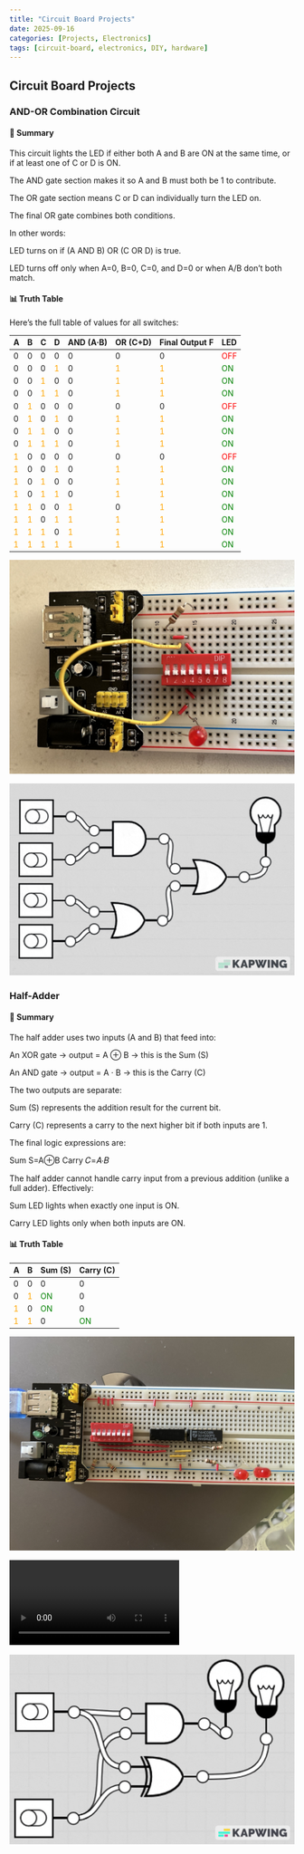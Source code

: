 ```yaml
---
title: "Circuit Board Projects"
date: 2025-09-16 
categories: [Projects, Electronics]
tags: [circuit-board, electronics, DIY, hardware]
---
```


## Circuit Board Projects

### AND-OR Combination Circuit
#### 🔎 Summary

This circuit lights the LED if either both A and B are ON at the same time, or if at least one of C or D is ON.

The AND gate section makes it so A and B must both be 1 to contribute.

The OR gate section means C or D can individually turn the LED on.

The final OR gate combines both conditions.

In other words:

LED turns on if (A AND B) OR (C OR D) is true.

LED turns off only when A=0, B=0, C=0, and D=0 or when A/B don’t both match.

#### 📊 Truth Table

Here’s the full table of values for all switches:

| A | B | C | D | AND (A·B) | OR (C+D) | Final Output F | LED |
|---|---|---|---|-----------|----------|----------------|-----|
| 0 | 0 | 0 | 0 | 0 | 0 | 0 | <span style="color:red">OFF</span> |
| 0 | 0 | 0 | <span style="color:orange">1</span> | 0 | <span style="color:orange">1</span> | <span style="color:orange">1</span> | <span style="color:green">ON</span> |
| 0 | 0 | <span style="color:orange">1</span> | 0 | 0 | <span style="color:orange">1</span> | <span style="color:orange">1</span> | <span style="color:green">ON</span> |
| 0 | 0 | <span style="color:orange">1</span> | <span style="color:orange">1</span> | 0 | <span style="color:orange">1</span> | <span style="color:orange">1</span> | <span style="color:green">ON</span> |
| 0 | <span style="color:orange">1</span> | 0 | 0 | 0 | 0 | 0 | <span style="color:red">OFF</span> |
| 0 | <span style="color:orange">1</span> | 0 | <span style="color:orange">1</span> | 0 | <span style="color:orange">1</span> | <span style="color:orange">1</span> | <span style="color:green">ON</span> |
| 0 | <span style="color:orange">1</span> | <span style="color:orange">1</span> | 0 | 0 | <span style="color:orange">1</span> | <span style="color:orange">1</span> | <span style="color:green">ON</span> |
| 0 | <span style="color:orange">1</span> | <span style="color:orange">1</span> | <span style="color:orange">1</span> | 0 | <span style="color:orange">1</span> | <span style="color:orange">1</span> | <span style="color:green">ON</span> |
| <span style="color:orange">1</span> | 0 | 0 | 0 | 0 | 0 | 0 | <span style="color:red">OFF</span> |
| <span style="color:orange">1</span> | 0 | 0 | <span style="color:orange">1</span> | 0 | <span style="color:orange">1</span> | <span style="color:orange">1</span> | <span style="color:green">ON</span> |
| <span style="color:orange">1</span> | 0 | <span style="color:orange">1</span> | 0 | 0 | <span style="color:orange">1</span> | <span style="color:orange">1</span> | <span style="color:green">ON</span> |
| <span style="color:orange">1</span> | 0 | <span style="color:orange">1</span> | <span style="color:orange">1</span> | 0 | <span style="color:orange">1</span> | <span style="color:orange">1</span> | <span style="color:green">ON</span> |
| <span style="color:orange">1</span> | <span style="color:orange">1</span> | 0 | 0 | <span style="color:orange">1</span> | 0 | <span style="color:orange">1</span> | <span style="color:green">ON</span> |
| <span style="color:orange">1</span> | <span style="color:orange">1</span> | 0 | <span style="color:orange">1</span> | <span style="color:orange">1</span> | <span style="color:orange">1</span> | <span style="color:orange">1</span> | <span style="color:green">ON</span> |
| <span style="color:orange">1</span> | <span style="color:orange">1</span> | <span style="color:orange">1</span> | 0 | <span style="color:orange">1</span> | <span style="color:orange">1</span> | <span style="color:orange">1</span> | <span style="color:green">ON</span> |
| <span style="color:orange">1</span> | <span style="color:orange">1</span> | <span style="color:orange">1</span> | <span style="color:orange">1</span> | <span style="color:orange">1</span> | <span style="color:orange">1</span> | <span style="color:orange">1</span> | <span style="color:green">ON</span> |

<!-- Circuit Image -->
![Station what it is located](assets/IMG_1.jpg)

<!-- Circuit GIF -->
![Circuit in action](assets/circuit.gif)

### Half-Adder

#### 🔎 Summary

The half adder uses two inputs (A and B) that feed into:

An XOR gate → output = A ⊕ B → this is the Sum (S)

An AND gate → output = A · B → this is the Carry (C)

The two outputs are separate:

Sum (S) represents the addition result for the current bit.

Carry (C) represents a carry to the next higher bit if both inputs are 1.

The final logic expressions are:

Sum S=A⊕B
Carry 𝐶=𝐴⋅𝐵

The half adder cannot handle carry input from a previous addition (unlike a full adder).
Effectively:

Sum LED lights when exactly one input is ON.

Carry LED lights only when both inputs are ON.

#### 📊 Truth Table
| A | B | Sum (S) | Carry (C) |
|---|---|----------|-----------|
| 0 | 0 | 0        | 0         |
| 0 | <span style="color:orange">1</span> | <span style="color:green">ON</span> | 0         |
| <span style="color:orange">1</span> | 0 | <span style="color:green">ON</span> | 0         |
| <span style="color:orange">1</span> | <span style="color:orange">1</span> | 0        | <span style="color:green">ON</span> |

<!-- Circuit Image -->
![Station what it is located](assets/IMG_1706.jpg)


<!-- Circuit Video -->
![Station what it is located](assets/IMG_1709.MOV)

<!-- Circuit GIF -->
![Circuit in action](assets/circuit2.gif)

